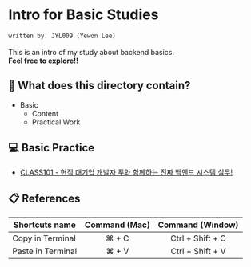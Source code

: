 # Intro for Basic Studies
`written by. JYL009 (Yewon Lee)`\
\
This is an intro of my study about backend basics.\
**Feel free to explore!!**

## 📁 What does this directory contain?
* Basic
  * Content
  * Practical Work

## 💻 Basic Practice
* [CLASS101 - 현직 대기업 개발자 푸와 함께하는 진짜 백엔드 시스템 실무!](https://class101.net/ko/products/5fc4a3b4fc231b000d85661b)

## 📋 References
| Shortcuts name     | Command (Mac) | Command (Window) |
| ------------------ | :-----------: | :--------------: |
| Copy in Terminal   | ⌘ + C         | Ctrl + Shift + C |
| Paste in Terminal  | ⌘ + V         | Ctrl + Shift + V |
